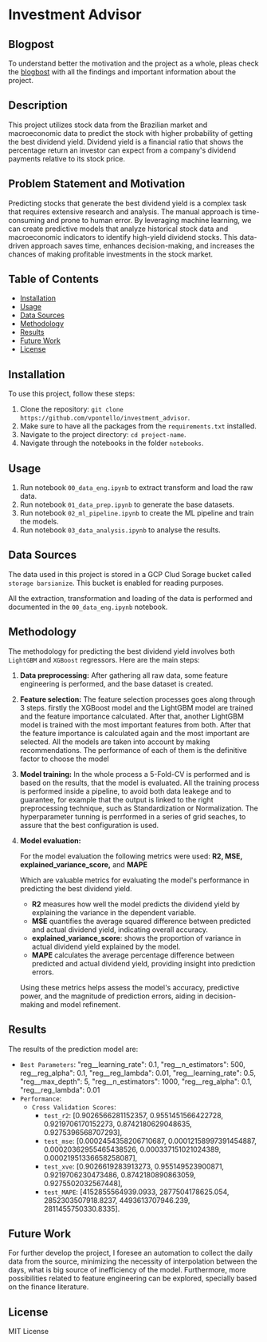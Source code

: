 # Investment Advisor

## Blogpost

To understand better the motivation and the project as a whole, pleas check the [blogbost](https://medium.com/@ing.victorpontello/unleashing-ais-power-transforming-investments-with-advanced-analytics-2ae5c14d93fd) with all the findings and important information about the project.

## Description

This project utilizes stock data from the Brazilian market and macroeconomic data to predict the stock with higher probability of getting the best dividend yield. Dividend yield is a financial ratio that shows the percentage return an investor can expect from a company's dividend payments relative to its stock price.

## Problem Statement and Motivation

Predicting stocks that generate the best dividend yield is a complex task that requires extensive research and analysis. The manual approach is time-consuming and prone to human error. By leveraging machine learning, we can create predictive models that analyze historical stock data and macroeconomic indicators to identify high-yield dividend stocks. This data-driven approach saves time, enhances decision-making, and increases the chances of making profitable investments in the stock market.

## Table of Contents

- [Installation](#installation)
- [Usage](#usage)
- [Data Sources](#data-sources)
- [Methodology](#methodology)
- [Results](#results)
- [Future Work](#future-work)
- [License](#license)

## Installation

To use this project, follow these steps:

1. Clone the repository: `git clone https://github.com/vpontello/investment_advisor`.
2. Make sure to have all the packages from the `requirements.txt` installed.
3. Navigate to the project directory: `cd project-name`.
4. Navigate through the notebooks in the folder `notebooks`.


## Usage

1. Run notebook `00_data_eng.ipynb` to extract transform and load the raw data.
2. Run notebook `01_data_prep.ipynb` to generate the base datasets.
3. Run notebook `02_ml_pipeline.ipynb` to create the ML pipeline and train the models.
4. Run notebook `03_data_analysis.ipynb` to analyse the results.

## Data Sources

The data used in this project is stored in a GCP Clud Sorage bucket called `storage barsianize`.
This bucket is enabled for reading purposes.

All the extraction, transformation and loading of the data is performed and documented in the `00_data_eng.ipynb` notebook.

## Methodology

The methodology for predicting the best dividend yield involves both `LightGBM` and `XGBoost` regressors. Here are the main steps:

1. **Data preprocessing:** After gathering all raw data, some feature engineering is performed, and the base dataset is created.

2. **Feature selection:** The feature selection processes goes along through 3 steps. firstly the XGBoost model and the LightGBM model are trained and the feature importance calculated. After that, another LightGBM model is trained with the most important features from both. After that the feature importance is calculated again and the most important are selected. All the models are taken into account by making recommendations. The performance of each of them is the definitive factor to choose the model

3. **Model training:**
 In the whole process a 5-Fold-CV is performed and is based on the results, that the model is evaluated. All the training process is performed inside a pipeline, to avoid both data leakege and to guarantee, for example that the output is linked to the right preprocessing technique, such as Standardization or Normalization. The hyperparameter tunning is perrformed in a series of grid seaches, to assure that the best configuration is used.

4. **Model evaluation:**

    For the model evaluation the following metrics were used:
    **R2, MSE, explained_variance_score,** and **MAPE** 

    Which are valuable metrics for evaluating the model's performance in predicting the best dividend yield.

    * **R2** measures how well the model predicts the dividend yield by explaining the variance in the dependent variable.
    * **MSE** quantifies the average squared difference between predicted and actual dividend yield, indicating overall accuracy.
    * **explained_variance_score**: shows the proportion of variance in actual dividend yield explained by the model.
    * **MAPE** calculates the average percentage difference between predicted and actual dividend yield, providing insight into prediction errors.

    Using these metrics helps assess the model's accuracy, predictive power, and the magnitude of prediction errors, aiding in decision-making and model refinement.

## Results

The results of the prediction model are:
 * `Best Parameters`: "reg__learning_rate": 0.1, "reg__n_estimators": 500, reg__reg_alpha": 0.1, "reg__reg_lambda": 0.01, "reg__learning_rate": 0.5, "reg__max_depth": 5, "reg__n_estimators": 1000, "reg__reg_alpha": 0.1, "reg__reg_lambda": 0.01
 * `Performance`: 
    * `Cross Validation Scores`: 
        * `test_r2`: [0.9026566281152357, 0.9551451566422728, 0.9219706170152273, 0.8742180629048635, 0.9275396568707293], 
        * `test_mse`: [0.0002454358206710687, 0.00012158997391454887, 0.00020362955465438526, 0.000337151021024389, 0.00021951336658258087], 
        * `test_xve`: [0.9026619283913273, 0.955149523900871, 0.9219706230473486, 0.8742180890863059, 0.9275502032567448], 
        * `test_MAPE`: [4152855564939.0933, 2877504178625.054, 2852303507918.8237, 4493613707946.239, 2811455750330.8335]. 

## Future Work

For further develop the project, I foresee an automation to collect the daily data from the source, minimizing the necessity of interpolation between the days, what is big source of inefficiency of the model. Furthermore, more possibilities related to feature engineering can be explored, specially based on the finance literature.

## License

MIT License
